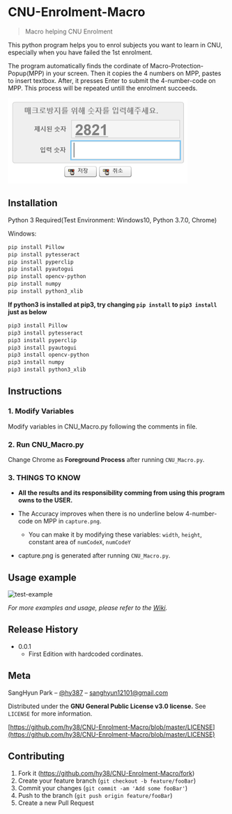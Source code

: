 # CNU-Enrolment-Macro
> Macro helping CNU Enrolment

This python program helps you to enrol subjects you want to learn in CNU, especially when you have failed the 1st enrolment.

The program automatically finds the cordinate of Macro-Protection-Popup(MPP) in your screen.
Then it copies the 4 numbers on MPP, pastes to insert textbox.
After, it presses Enter to submit the 4-number-code on MPP.
This process will be repeated untill the enrolment succeeds.

![Macro-Protection-Popup](MacroProtectionPopup.PNG)

## Installation

Python 3 Required(Test Environment: Windows10, Python 3.7.0, Chrome)

Windows:

```sh
pip install Pillow
pip install pytesseract
pip install pyperclip
pip install pyautogui
pip install opencv-python
pip install numpy
pip install python3_xlib
```
**If python3 is installed at pip3, try changing ``pip install`` to ``pip3 install`` just as below**

```sh
pip3 install Pillow
pip3 install pytesseract
pip3 install pyperclip
pip3 install pyautogui
pip3 install opencv-python
pip3 install numpy
pip3 install python3_xlib
```

## Instructions

### 1. Modify Variables

Modify variables in CNU_Macro.py following the comments in file.

### 2. Run CNU_Macro.py

Change Chrome as **Foreground Process** after running ``CNU_Macro.py``.

### 3. THINGS TO KNOW

- **All the results and its responsibility comming from using this program owns to the USER.**

- The Accuracy improves when there is no underline below 4-number-code on MPP in ``capture.png``.
  - You can make it by modifying these variables:  ``width``, ``height``, constant area of ``numCodeX``, ``numCodeY``

- capture.png is generated after running ``CNU_Macro.py``.

## Usage example

![test-example](test-macro.gif)

_For more examples and usage, please refer to the [Wiki](https://github.com/hy38/CNU-Enrolment-Macro/wiki)._

## Release History

* 0.0.1
    * First Edition with hardcoded cordinates.

## Meta

SangHyun Park – [@hy387](https://facebook.com/hy387) – sanghyun12101@gmail.com

Distributed under the **GNU General Public License v3.0 license.** See ``LICENSE`` for more information.

[https://github.com/hy38/CNU-Enrolment-Macro/blob/master/LICENSE](https://github.com/hy38/CNU-Enrolment-Macro/blob/master/LICENSE)

## Contributing

1. Fork it (<https://github.com/hy38/CNU-Enrolment-Macro/fork>)
2. Create your feature branch (`git checkout -b feature/fooBar`)
3. Commit your changes (`git commit -am 'Add some fooBar'`)
4. Push to the branch (`git push origin feature/fooBar`)
5. Create a new Pull Request

<!-- Markdown link & img dfn's -->
[npm-image]: https://img.shields.io/npm/v/datadog-metrics.svg?style=flat-square
[npm-url]: https://npmjs.org/package/datadog-metrics
[npm-downloads]: https://img.shields.io/npm/dm/datadog-metrics.svg?style=flat-square
[travis-image]: https://img.shields.io/travis/dbader/node-datadog-metrics/master.svg?style=flat-square
[travis-url]: https://travis-ci.org/dbader/node-datadog-metrics
[wiki]: https://github.com/yourname/yourproject/wiki
